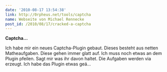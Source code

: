 ```yaml
---
date: '2010-08-17 13:54:38'
link: http://0rpheus.net/tools/captcha
name: Webseite von Michael Rennecke
post_id: /2010/08/17/cracked-a-captcha
---
```


<strong>Captcha...</strong>

Ich habe mir ein neues Captcha-Plugin gebaut. Dieses besteht aus netten Matheaufgaben. Diese gehen immer glatt auf. Ich muss noch etwas an dem Plugin pfeilen. Sagt mir was ihr davon haltet. Die Aufgaben werden via erzeugt. Ich habe das Plugin etwas geä...

